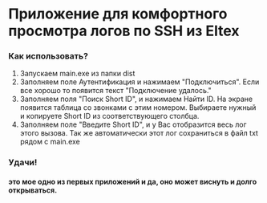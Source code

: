 # Приложение для комфортного просмотра логов по SSH из Eltex

### Как использовать?
1) Запускаем main.exe из папки dist
2) Заполняем поле Аутентификация и нажимаем "Подключиться". Если все хорошо то появится текст "Подключение удалось."
3) Заполняем поля "Поиск Short ID", и нажимаем Найти ID. На экране появится таблица со звонками с этим номером. Выбираете нужный и копируете Short ID из соответствующего столбца.
4) Заполняем поле "Введите Short ID", и у Вас отобразится весь лог этого вызова. Так же автоматически этот лог сохраниться в файл txt рядом с main.exe

### Удачи!

#### это мое одно из первых приложений и да, оно может виснуть и долго открываться.
